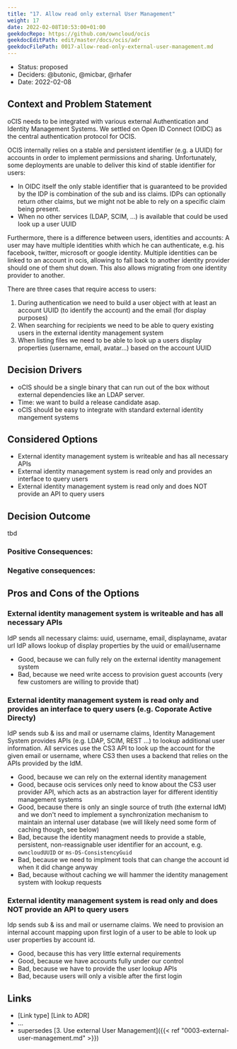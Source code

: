 ```yaml
---
title: "17. Allow read only external User Management"
weight: 17
date: 2022-02-08T10:53:00+01:00
geekdocRepo: https://github.com/owncloud/ocis
geekdocEditPath: edit/master/docs/ocis/adr
geekdocFilePath: 0017-allow-read-only-external-user-management.md
---
```


* Status: proposed
* Deciders: @butonic, @micbar, @rhafer
* Date: 2022-02-08

## Context and Problem Statement

oCIS needs to be integrated with various external Authentication and Identity Management Systems. We
settled on Open ID Connect (OIDC) as the central authentication protocol for OCIS.

OCIS internally relies on a stable and persistent identifier (e.g. a UUID) for accounts in order to
implement permissions and sharing. Unfortunately, some deployments are unable to deliver this kind
of stable identifier for users:

- In OIDC itself the only stable identifier that is guaranteed to be provided by the IDP is
  combination of the sub and iss claims. IDPs can optionally return other claims, but we might not
  be able to rely on a specific claim being present.
- When no other services (LDAP, SCIM, ...) is available that could be used look up a user UUID

Furthermore, there is a difference between users, identities and accounts: A user may have multiple
identities whith which he can authenticate, e.g. his facebook, twitter, microsoft or google
identity. Multiple identities can be linked to an account in ocis, allowing to fall back to another
identity provider should one of them shut down. This also allows migrating from one identity
provider to another.

There are three cases that require access to users:

1. During authentication we need to build a user object with at least an account UUID (to identify
   the account) and the email (for display purposes)
2. When searching for recipients we need to be able to query existing users in the external identity
   management system
3. When listing files we need to be able to look up a users display properties (username, email,
   avatar...) based on the account UUID

## Decision Drivers

* oCIS should be a single binary that can run out of the box without external dependencies like an
  LDAP server.
* Time: we want to build a release candidate asap.
* oCIS should be easy to integrate with standard external identity mangement systems

## Considered Options

* External identity management system is writeable and has all necessary APIs
* External identity management system is read only and provides an interface to query users
* External identity management system is read only and does NOT provide an API to query users

## Decision Outcome

tbd

### Positive Consequences: <!-- optional -->


### Negative consequences: <!-- optional -->


## Pros and Cons of the Options <!-- optional -->

### External identity management system is writeable and has all necessary APIs

IdP sends all necessary claims: uuid, username, email, displayname, avatar url IdP allows lookup of
display properties by the uuid or email/username

* Good, because we can fully rely on the external identity management system
* Bad, because we need write access to provision guest accounts (very few customers are willing to
  provide that)

### External identity management system is read only and provides an interface to query users (e.g. Coporate Active Directy)

IdP sends sub & iss and mail or username claims, Identity Management System provides APIs (e.g.
LDAP, SCIM, REST ...) to lookup additional user information. All services use the CS3 API to look up
the account for the given email or username, where CS3 then uses a backend that relies on the APIs
provided by the IdM.

* Good, because we can rely on the external identity management
* Good, because ocis services only need to know about the CS3 user provider API, which acts as an
  abstraction layer for different identitiy management systems
* Good, because there is only an single source of truth (the external IdM) and we don't need to
  implement a synchronization mechanism to maintain an internal user database (we will likely need
  some form of caching though, see below)
* Bad, because the identity managment needs to provide a stable, persistent, non-reassignable user
  identifier for an account, e.g. `owncloudUUID` or `ms-DS-ConsistencyGuid`
* Bad, because we need to implment tools that can change the account id when it did change anyway
* Bad, because without caching we will hammer the identity management system with lookup requests

### External identity management system is read only and does NOT provide an API to query users

Idp sends sub & iss and mail or username claims. We need to provision an internal account mapping
upon first login of a user to be able to look up user properties by account id.

* Good, because this has very little external requirements
* Good, because we have accounts fully under our control
* Bad, because we have to provide the user lookup APIs
* Bad, because users will only a visible after the first login

## Links <!-- optional -->

* [Link type] [Link to ADR] <!-- example: Refined by [ADR-0005](0005-example.md) -->
* … <!-- numbers of links can vary -->
* supersedes [3. Use external User Management]({{< ref "0003-external-user-management.md" >}})
